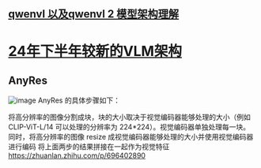 ## [qwenvl 以及qwenvl 2 模型架构理解](https://blog.csdn.net/Sansipi/article/details/144402848)
# [24年下半年较新的VLM架构](https://zhuanlan.zhihu.com/p/11503653276)

## AnyRes 
![image](https://github.com/user-attachments/assets/f4aa3c55-58ad-4cc4-96b1-1b35045e2ad1)
AnyRes 的具体步骤如下：

将高分辨率的图像分割成块，块的大小取决于视觉编码器能够处理的大小（例如 CLIP-ViT-L/14 可以处理的分辨率为 224*224）。视觉编码器单独处理每一块。
同时，将高分辨率的图像 resize 成视觉编码器能够处理的大小并使用视觉编码器进行编码
将上面两步的结果拼接在一起作为视觉特征
https://zhuanlan.zhihu.com/p/696402890

